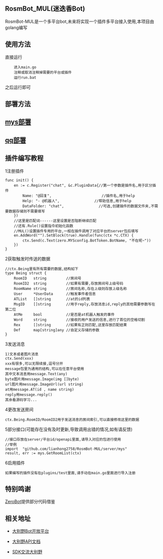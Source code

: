 ﻿## RosmBot_MUL(迷迭香Bot)
RosmBot-MUL是一个多平台bot,未来将实现一个插件多平台接入使用,本项目由golang编写
## 使用方法

直接运行
```
	进入main.go
	注释或取消注释掉需要的平台或插件
	运行run.bat
```
之后运行即可

## 部署方法

## [mys部署]( server/mys/README.md)
## [qq部署]( server/qq/README.md)

## 插件编写教程

1注册插件
```
func init() {
	en := c.Register("chat", &c.PluginData{//第一个参数是插件名,用于区分插件
		Name: "@回复",        			   //插件名,用于help
		Help: "- @机器人",				   //帮助信息,用于help
		DataFolder: "chat",				   //可选,创建插件的数据文件夹,不需要数据存储则不需要填写
	})
	//这里是匹配词------这里设置是否阻断继续匹配
	//还有.Rule()设置指令初始化函数
    //MUL()设置插件专用的平台,一般在插件调用了对应平台的server包后填写
	en.AddWord("").SetBlock(true).Handle(func(ctx *c.CTX) {
		ctx.Send(c.Text(zero.MYSconfig.BotToken.BotName, "不在呢~"))
	})
}
```
2获取触发时传送的数据
```
//ctx.Being里有所有需要的数据,结构如下
type Being struct {
	RoomID   string         //房间号
	RoomID2  string         //如果有需要,存放房间号上级号码
	RoomName string         //房间名称,存在上级则存放上级名称
	User     *UserData      //触发事件者信息
	ATList   []string       //at的id列表
	MsgID    []string       //用于reply,存放消息id,reply的其他需要参数写在第二位
	AtMe     bool           //是否是at机器人触发的事件
	Word     string         //接收的用户发送的信息,进行了首位的空格切割
	Rex      []string       //如果有正则匹配,这里存放匹配结果
	Def      map[string]any //自定义存储的参数
}
```
3发送消息
```
1)文本或者图片消息
ctx.Send(xxx)
xxx有很多,可以无限续接,逗号分开
message包里为通用的结构,可以在任意平台使用
其中文本消息用message.Text(any)
byte图片用message.Image(img []byte)
url图片用message.ImageUrl(url string)
at用message.AT(id , name string)
reply用message.reply()
其余看源码学习...
```
4更改发送房间
```
ctx.Being.RoomID/RoomID2用于发送消息的房间索引,可以直接修改这里的数据
```
5部分接口(可能存在没有及时更新,导致调用出错的情况,如有请反馈)
```
//接口存放在server/平台id/openapi里面,请导入对应的包进行使用
//举例
import	"github.com/lianhong2758/RosmBot-MUL/server/mys"
result, err := mys.GetRoomList(ctx)
```

6启用插件
```
如果编写的插件没有在plugins/test里面,请手动在main.go里面进行导入注册
```
## 特别鸣谢
[ZeroBot](https://github.com/wdvxdr1123/ZeroBot)提供部分代码借鉴
## 相关地址

- [大别野Bot开放平台](https://open.miyoushe.com/#/login)

- [大别野API文档](https://webstatic.mihoyo.com/vila/bot/doc/)

- [SDK交流大别野](https://dby.miyoushe.com/chat/1722/23652)
